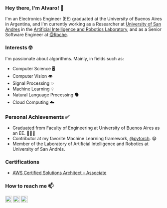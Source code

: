 ### Hey there, I'm Alvaro! 👋

I'm an Electronics Engineer (EE) graduated at the University of Buenos Aires in Argentina, and I'm currently working as a Researcher at [University of San Andres][udesa] in the [Artificial Intelligence and Robotics Laboratory][LINAR], and as a Senior Software Engineer at [@Roche](https://github.com/Roche).

### Interests 🤓

I'm passionate about algorithms. Mainly, in fields such as:

- Computer Science :desktop_computer:
- Computer Vision :eye:
- Signal Processing :sparkles:
- Machine Learning :bulb:
- Natural Language Processing :speaking_head:
- Cloud Computing :cloud:

### Personal Achievements ✅

- Graduated from Faculty of Engineering at University of Buenos Aires as an EE. 👨🏻‍🎓
- Contributor at my favorite Machine Learning framework, [@pytorch][pytorch]. :grin:
- Member of the Laboratory of Artificial Intelligence and Robotics at University of San Andrés.

### Certifications

- [AWS Certified Solutions Architect – Associate](https://www.credly.com/badges/f436421c-4003-4414-ab0c-fb048eb6b76d?source=linked_in_profile)

### How to reach me 📫

[<img align="left" alt="alvgaona | Twitter" width="22px" src="https://cdn-icons-png.flaticon.com/512/733/733579.png" />][twitter]
[<img align="left" alt="alvgaona | LinkedIn" width="22px" src="https://cdn-icons-png.flaticon.com/512/174/174857.png" />][linkedin]
[<img align="left" alt="alvgaona | Goodreads" width="22px" src="https://cdn-icons-png.flaticon.com/512/2111/2111297.png" />][goodreads]

[twitter]: https://twitter.com/alvgaona
[linkedin]: https://linkedin.com/in/alvaro-gaona
[goodreads]: https://www.goodreads.com/alvgaona
[udesa]: https://udesa.edu.ar/
[pytorch]: https://github.com/pytorch
[LINAR]: https://github.com/udesa-ai
